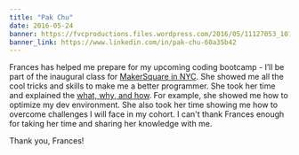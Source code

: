 ```yaml
---
title: "Pak Chu"
date: 2016-05-24
banner: https://fvcproductions.files.wordpress.com/2016/05/11127053_10153307376193643_6047238167077313861_n.jpg
banner_link: https://www.linkedin.com/in/pak-chu-60a35b42
---
```


Frances has helped me prepare for my upcoming coding bootcamp - I’ll be part of the inaugural class for [MakerSquare in NYC](//makersquare.com/campuses/new-york-city). She showed me all the cool tricks and skills to make me a better programmer. She took her time and explained the [what, why, and how](//bit.ly/bootcamp-prep). For example, she showed me how to optimize my dev environment. She also took her time showing me how to overcome challenges I will face in my cohort. I can't thank Frances enough for taking her time and sharing her knowledge with me.

Thank you, Frances!
